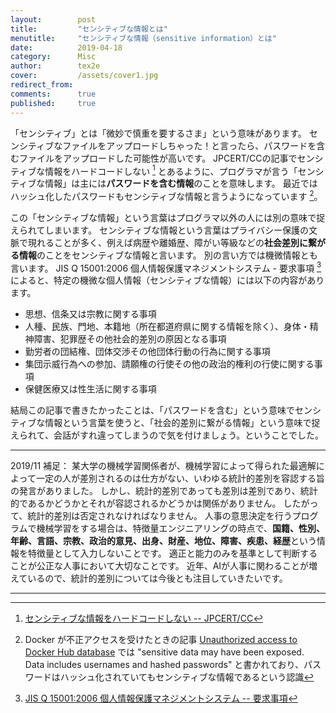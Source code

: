 ```yaml
---
layout:        post
title:         "センシティブな情報とは"
menutitle:     "センシティブな情報（sensitive information）とは"
date:          2019-04-18
category:      Misc
author:        tex2e
cover:         /assets/cover1.jpg
redirect_from:
comments:      true
published:     true
---
```


「センシティブ」とは「微妙で慎重を要するさま」という意味があります。
センシティブなファイルをアップロードしちゃった！と言ったら、パスワードを含むファイルをアップロードした可能性が高いです。
JPCERT/CCの記事でセンシティブな情報をハードコードしない [^1] とあるように、プログラマが言う「センシティブな情報」は主には**パスワードを含む情報**のことを意味します。
最近ではハッシュ化したパスワードもセンシティブな情報と言うようになっています [^docker-hub-user-notification]。

この「センシティブな情報」という言葉はプログラマ以外の人には別の意味で捉えられてしまいます。
センシティブな情報という言葉はプライバシー保護の文脈で現れることが多く、例えば病歴や離婚歴、障がい等級などの**社会差別に繋がる情報**のことをセンシティブな情報と言います。
別の言い方では機微情報とも言います。
JIS Q 15001:2006 個人情報保護マネジメントシステム - 要求事項 [^2] によると、特定の機微な個人情報（センシティブな情報）には以下の内容があります。

- 思想、信条又は宗教に関する事項
- 人種、民族、門地、本籍地（所在都道府県に関する情報を除く）、身体・精神障害、犯罪歴その他社会的差別の原因となる事項
- 勤労者の団結権、団体交渉その他団体行動の行為に関する事項
- 集団示威行為への参加、請願権の行使その他の政治的権利の行使に関する事項
- 保健医療又は性生活に関する事項

結局この記事で書きたかったことは、「パスワードを含む」という意味でセンシティブな情報という言葉を使うと、「社会的差別に繋がる情報」という意味で捉えられて、会話がすれ違ってしまうので気を付けましょう。ということでした。

[^1]: [センシティブな情報をハードコードしない -- JPCERT/CC](https://www.jpcert.or.jp/java-rules/msc03-j.html)
[^2]: [JIS Q 15001:2006 個人情報保護マネジメントシステム -- 要求事項](https://kikakurui.com/q/Q15001-2006-01.html)
[^docker-hub-user-notification]: Docker が不正アクセスを受けたときの記事 [Unauthorized access to Docker Hub database](https://success.docker.com/article/docker-hub-user-notification) では "sensitive data may have been exposed. Data includes usernames and hashed passwords" と書かれており、パスワードはハッシュ化されていてもセンシティブな情報であるという認識

---

2019/11 補足：
某大学の機械学習関係者が、機械学習によって得られた最適解によって一定の人が差別されるのは仕方がない、いわゆる統計的差別を容認する旨の発言がありました。
しかし、統計的差別であっても差別は差別であり、統計的であるかどうかとそれが容認されるかどうかは関係がありません。
したがって、統計的差別は否定されなければなりません。
人事の意思決定を行うプログラムで機械学習をする場合は、特徴量エンジニアリングの時点で、**国籍、性別、年齢、言語、宗教、政治的意見、出身、財産、地位、障害、疾患、経歴**という情報を特徴量として入力しないことです。
適正と能力のみを基準として判断することが公正な人事において大切なことです。
近年、AIが人事に関わることが増えているので、統計的差別については今後とも注目していきたいです。

---
